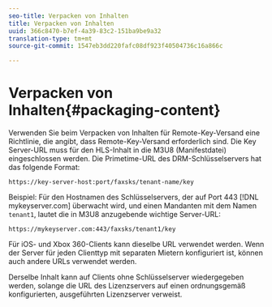 ```yaml
---
seo-title: Verpacken von Inhalten
title: Verpacken von Inhalten
uuid: 366c8470-b7ef-4a39-83c2-151ba9be9a32
translation-type: tm+mt
source-git-commit: 1547eb3dd220fafc08df923f40504736c16a866c

---
```



# Verpacken von Inhalten{#packaging-content}

Verwenden Sie beim Verpacken von Inhalten für Remote-Key-Versand eine Richtlinie, die angibt, dass Remote-Key-Versand erforderlich sind. Die Key Server-URL muss für den HLS-Inhalt in die M3U8 (Manifestdatei) eingeschlossen werden. Die Primetime-URL des DRM-Schlüsselservers hat das folgende Format:

```
https://key-server-host:port/faxsks/tenant-name/key
```

Beispiel: Für den Hostnamen des Schlüsselservers, der auf Port 443 [!DNL mykeyserver.com] überwacht wird, und einen Mandanten mit dem Namen `tenant1`, lautet die in M3U8 anzugebende wichtige Server-URL:

```
https://mykeyserver.com:443/faxsks/tenant1/key
```

Für iOS- und Xbox 360-Clients kann dieselbe URL verwendet werden. Wenn der Server für jeden Clienttyp mit separaten Mietern konfiguriert ist, können auch andere URLs verwendet werden.

Derselbe Inhalt kann auf Clients ohne Schlüsselserver wiedergegeben werden, solange die URL des Lizenzservers auf einen ordnungsgemäß konfigurierten, ausgeführten Lizenzserver verweist.
